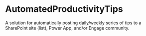 # AutomatedProductivityTips
A solution for automatically posting daily/weekly series of tips to a SharePoint site (list), Power App, and/or Engage community.
